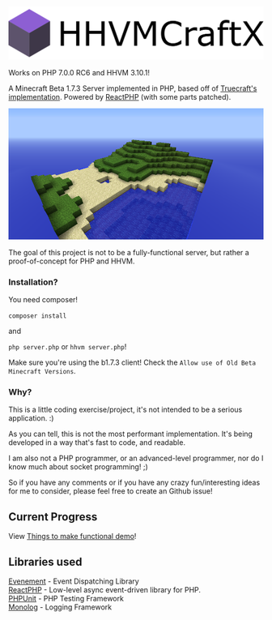 ![logo](https://raw.githubusercontent.com/atarwn/HHVMCraft-X/master/docs/hhvmcraft.png)

Works on PHP 7.0.0 RC6 and HHVM 3.10.1!

A Minecraft Beta 1.7.3 Server implemented in PHP, based off of 
[Truecraft's implementation](https://github.com/SirCmpwn/TrueCraft). Powered by [ReactPHP](http://reactphp.org/) (with some parts patched).

![demo](https://raw.githubusercontent.com/atarwn/HHVMCraft-X/master/docs/demo.png)

The goal of this project is not to be a fully-functional server,
but rather a proof-of-concept for PHP and HHVM.

### Installation?

You need composer!

`composer install`

and

`php server.php` or `hhvm server.php`!

Make sure you're using the b1.7.3 client! Check the `Allow use of Old Beta Minecraft Versions`.

### Why?

This is a little coding exercise/project, it's not intended to be a serious 
application. :)

As you can tell, this is not the most performant implementation. It's being
developed in a way that's fast to code, and readable.

I am also not a PHP programmer, or an advanced-level programmer, nor do I know much about socket programming! ;)

So if you have any comments or if you have any crazy fun/interesting ideas for me to consider, please feel free to create an Github issue!

## Current Progress

View [Things to make functional demo](https://github.com/atarwn/HHVMCraft-X/issues/2)!

## Libraries used

[Evenement](https://github.com/igorw/evenement) - Event Dispatching Library  
[ReactPHP](https://github.com/reactphp/react) - Low-level async event-driven library for PHP.  
[PHPUnit](https://phpunit.de) - PHP Testing Framework  
[Monolog](https://github.com/Seldaek/monolog) - Logging Framework  
